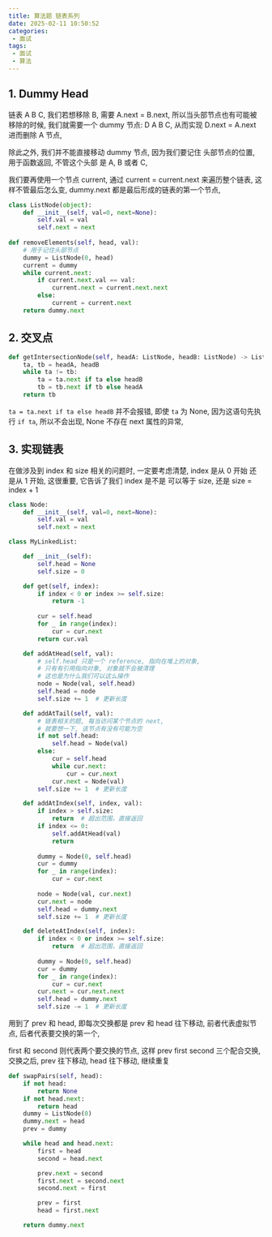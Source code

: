 ```yaml
---
title: 算法题 链表系列
date: 2025-02-11 10:50:52
categories:
 - 面试
tags:
 - 面试
 - 算法
---
```


## 1. Dummy Head

链表 A B C, 我们若想移除 B, 需要 A.next = B.next, 所以当头部节点也有可能被移除的时候, 我们就需要一个 dummy 节点: D A B C, 从而实现 D.next = A.next 进而删除 A 节点,

除此之外, 我们并不能直接移动 dummy 节点, 因为我们要记住 头部节点的位置, 用于函数返回, 不管这个头部 是 A, B 或者 C,

我们要再使用一个节点 current, 通过 current = current.next 来遍历整个链表, 这样不管最后怎么变, dummy.next 都是最后形成的链表的第一个节点, 

```python
class ListNode(object):
    def __init__(self, val=0, next=None):
        self.val = val
        self.next = next
        
def removeElements(self, head, val):
    # 用于记住头部节点
    dummy = ListNode(0, head)
    current = dummy
    while current.next:
        if current.next.val == val:
            current.next = current.next.next
        else:
            current = current.next
    return dummy.next
```

## 2. 交叉点

```python
def getIntersectionNode(self, headA: ListNode, headB: ListNode) -> ListNode:
    ta, tb = headA, headB
    while ta != tb:
        ta = ta.next if ta else headB
        tb = tb.next if tb else headA
    return tb
```

`ta = ta.next if ta else headB` 并不会报错, 即使 `ta` 为 None, 因为这语句先执行 `if ta`, 所以不会出现, None 不存在 next 属性的异常, 

## 3. 实现链表

在做涉及到 index 和 size 相关的问题时, 一定要考虑清楚,  index 是从 0 开始 还是从 1 开始, 这很重要, 它告诉了我们 index 是不是 可以等于 size, 还是 size = index + 1

```python
class Node:
    def __init__(self, val=0, next=None):
        self.val = val
        self.next = next

class MyLinkedList:

    def __init__(self):
        self.head = None
        self.size = 0

    def get(self, index):
        if index < 0 or index >= self.size:
            return -1
        
        cur = self.head
        for _ in range(index):
            cur = cur.next
        return cur.val

    def addAtHead(self, val):
        # self.head 只是一个 reference, 指向在堆上的对象, 
        # 只有有引用指向对象, 对象就不会被清理
        # 这也是为什么我们可以这么操作
        node = Node(val, self.head)
        self.head = node
        self.size += 1  # 更新长度

    def addAtTail(self, val):
        # 链表相关的题, 每当访问某个节点的 next, 
        # 就要想一下, 该节点有没有可能为空
        if not self.head:
            self.head = Node(val)
        else:
            cur = self.head
            while cur.next:
                cur = cur.next
            cur.next = Node(val)
        self.size += 1  # 更新长度

    def addAtIndex(self, index, val):
        if index > self.size:
            return  # 超出范围，直接返回
        if index <= 0:
            self.addAtHead(val)
            return
        
        dummy = Node(0, self.head)
        cur = dummy
        for _ in range(index):
            cur = cur.next
        
        node = Node(val, cur.next)
        cur.next = node
        self.head = dummy.next
        self.size += 1  # 更新长度

    def deleteAtIndex(self, index):
        if index < 0 or index >= self.size:
            return  # 超出范围，直接返回
        
        dummy = Node(0, self.head)
        cur = dummy
        for _ in range(index):
            cur = cur.next
        cur.next = cur.next.next
        self.head = dummy.next
        self.size -= 1  # 更新长度
```

用到了 prev 和 head, 即每次交换都是 prev 和 head 往下移动, 前者代表虚拟节点, 后者代表要交换的第一个, 

first 和 second 则代表两个要交换的节点, 这样 prev first second 三个配合交换, 交换之后, prev 往下移动, head 往下移动, 继续重复 

```python
def swapPairs(self, head):
    if not head:
        return None
    if not head.next:
        return head
    dummy = ListNode(0)
    dummy.next = head
    prev = dummy

    while head and head.next:
        first = head
        second = head.next

        prev.next = second
        first.next = second.next
        second.next = first

        prev = first
        head = first.next

    return dummy.next
```

